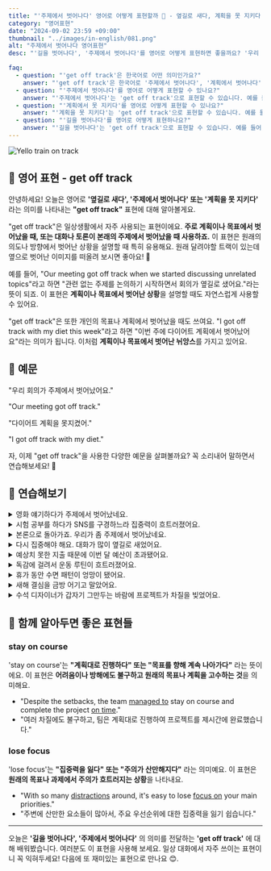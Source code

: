 ```yaml
---
title: "'주제에서 벗어나다' 영어로 어떻게 표현할까 🚧 - 옆길로 새다, 계획을 못 지키다 영어로"
category: "영어표현"
date: "2024-09-02 23:59 +09:00"
thumbnail: "../images/in-english/081.png"
alt: "주제에서 벗어나다 영어표현"
desc: "'길을 벗어나다', '주제에서 벗어나다'를 영어로 어떻게 표현하면 좋을까요? '우리 회의가 주제에서 벗어났어요.', '다이어트 계획에서 벗어났어요.' 등을 영어로 표현하는 법을 배워봅시다. 'get off track' 표현을 통해 계획이나 목표에서 벗어난 상황을 설명하는 방법을 알아보고, 다양한 예문을 통해서 연습하고 본인의 표현으로 만들어 보세요."

faq:
  - question: "'get off track'은 한국어로 어떤 의미인가요?"
    answer: "'get off track'은 한국어로 '주제에서 벗어나다', '계획에서 벗어나다', '길을 벗어나다' 등으로 번역될 수 있습니다."
  - question: "'주제에서 벗어나다'를 영어로 어떻게 표현할 수 있나요?"
    answer: "'주제에서 벗어나다'는 'get off track'으로 표현할 수 있습니다. 예를 들어, '우리 회의가 주제에서 벗어났어요'는 'Our meeting got off track'으로 말할 수 있습니다."
  - question: "'계획에서 못 지키다'를 영어로 어떻게 표현할 수 있나요?"
    answer: "'계획을 못 지키다'는 'get off track'으로 표현할 수 있습니다. 예를 들어, '다이어트 계획을 못지켰어요'는 'I got off track with my diet'로 말할 수 있습니다."
  - question: "'길을 벗어나다'를 영어로 어떻게 표현하나요?"
    answer: "'길을 벗어나다'는 'get off track'으로 표현할 수 있습니다. 예를 들어, '우리가 길을 벗어났어요'는 'We got off track'으로 말할 수 있습니다."
---
```


![Yello train on track](../images/in-english/081-1.avif)

## 🌟 영어 표현 - get off track

안녕하세요! 오늘은 영어로 **'옆길로 새다', '주제에서 벗어나다' 또는 '계획을 못 지키다'** 라는 의미를 나타내는 **"get off track"** 표현에 대해 알아볼게요.

"get off track"은 일상생활에서 자주 사용되는 표현이에요. **주로 계획이나 목표에서 벗어났을 때, 또는 대화나 토론이 본래의 주제에서 벗어났을 때 사용하죠.** 이 표현은 원래의 의도나 방향에서 벗어난 상황을 설명할 때 특히 유용해요. 원래 달려야할 트랙이 있는데 옆으로 벗어난 이미지를 떠올려 보시면 좋아요! 🚂

예를 들어, "Our meeting got off track when we started discussing unrelated topics"라고 하면 "관련 없는 주제를 논의하기 시작하면서 회의가 옆길로 샜어요."라는 뜻이 되죠. 이 표현은 **계획이나 목표에서 벗어난 상황**을 설명할 때도 자연스럽게 사용할 수 있어요.

"get off track"은 또한 개인의 목표나 계획에서 벗어났을 때도 쓰여요. "I got off track with my diet this week"라고 하면 "이번 주에 다이어트 계획에서 벗어났어요"라는 의미가 됩니다. 이처럼 **계획이나 목표에서 벗어난 뉘앙스**를 가지고 있어요.

## 📖 예문

"우리 회의가 주제에서 벗어났어요."

"Our meeting got off track."

"다이어트 계획을 못지켰어."

"I got off track with my diet."

자, 이제 "get off track"을 사용한 다양한 예문을 살펴볼까요? 꼭 소리내어 말하면서 연습해보세요! 🚀

## 💬 연습해보기

<details>
<summary>영화 얘기하다가 주제에서 벗어났네요.</summary>
<span>We got off track talking about movies.</span>
</details>

<details>
<summary>시험 공부를 하다가 SNS를 구경하느라 집중력이 흐트러졌어요.</summary>
<span>I was studying for my exam, but I got off track scrolling through social media.</span>
</details>

<details>
<summary>본론으로 돌아가죠. 우리가 좀 주제에서 벗어났네요.</summary>
<span>Let's <a href="/blog/in-english/043.get-back-to/">get back to</a> the main point. We've gotten a bit off track here.</span>
</details>

<details>
<summary>다시 집중해야 해요. 대화가 많이 옆길로 새었어요.</summary>
<span>We need to refocus. The conversation's gotten way off track.</span>
</details>

<details>
<summary>예상치 못한 지출 때문에 이번 달 예산이 초과됐어요.</summary>
<span>Our budget got off track this month because of unexpected expenses.</span>
</details>

<details>
<summary>독감에 걸려서 운동 루틴이 흐트러졌어요.</summary>
<span>My workout routine got off track when I caught the flu.</span>
</details>

<details>
<summary>휴가 동안 수면 패턴이 엉망이 됐어요.</summary>
<span>My sleep schedule got off track during my vacation.</span>
</details>

<details>
<summary>새해 결심을 금방 어기고 말았어요.</summary>
<span>I got off track with my New Year's resolutions pretty quickly.</span>
</details>

<details>
<summary>수석 디자이너가 갑자기 그만두는 바람에 프로젝트가 차질을 빚었어요.</summary>
<span>The project got off track when our lead designer quit unexpectedly.</span>
</details>

## 🤝 함께 알아두면 좋은 표현들

### stay on course

'stay on course'는 **"계획대로 진행하다" 또는 "목표를 향해 계속 나아가다"** 라는 뜻이에요. 이 표현은 **어려움이나 방해에도 불구하고 원래의 목표나 계획을 고수하는 것**을 의미해요.

- "Despite the setbacks, the team [managed to](/blog/in-english/175.manage-to/) stay on course and complete the project [on time](/blog/vocab-1/043.on-time/)."
- "여러 차질에도 불구하고, 팀은 계획대로 진행하여 프로젝트를 제시간에 완료했습니다."

### lose focus

'lose focus'는 **"집중력을 잃다" 또는 "주의가 산만해지다"** 라는 의미예요. 이 표현은 **원래의 목표나 과제에서 주의가 흐트러지는 상황**을 나타내요.

- "With so many [distractions](/blog/in-english/190.distraction/) around, it's easy to lose [focus on](/blog/in-english/186.focus-on/) your main priorities."
- "주변에 산만한 요소들이 많아서, 주요 우선순위에 대한 집중력을 잃기 쉽습니다."

---

오늘은 **'길을 벗어나다', '주제에서 벗어나다'** 의 의미를 전달하는 **'get off track'** 에 대해 배워봤습니다. 여러분도 이 표현을 사용해 보세요. 일상 대화에서 자주 쓰이는 표현이니 꼭 익혀두세요! 다음에 또 재미있는 표현으로 만나요 😊.
